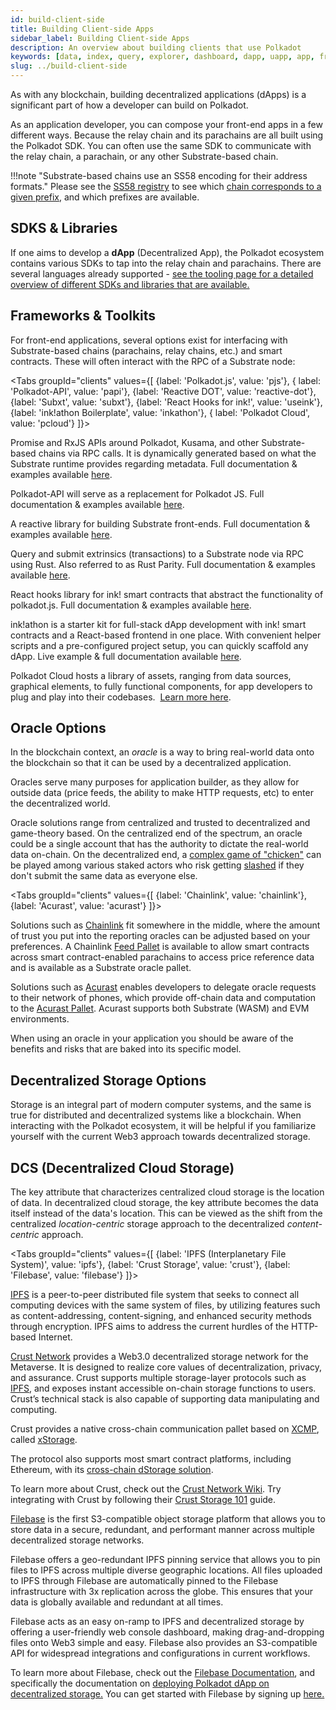 ```yaml
---
id: build-client-side
title: Building Client-side Apps
sidebar_label: Building Client-side Apps
description: An overview about building clients that use Polkadot
keywords: [data, index, query, explorer, dashboard, dapp, uapp, app, frontend, client]
slug: ../build-client-side
---
```


As with any blockchain, building decentralized applications (dApps) is a significant part of how a
developer can build on Polkadot.

As an application developer, you can compose your front-end apps in a few different ways. Because
the relay chain and its parachains are all built using the Polkadot SDK. You can often use the same
SDK to communicate with the relay chain, a parachain, or any other Substrate-based chain.

!!!note "Substrate-based chains use an SS58 encoding for their address formats."
    Please see the [SS58 registry](https://github.com/paritytech/ss58-registry/) to see which
    [chain corresponds to a given prefix](https://github.com/paritytech/ss58-registry/blob/main/ss58-registry.json),
    and which prefixes are available.

## SDKS & Libraries

If one aims to develop a **dApp** (Decentralized App), the Polkadot ecosystem contains various SDKs
to tap into the relay chain and parachains. There are several languages already supported -
[see the tooling page for a detailed overview of different SDKs and libraries that are available.](./build-tools-index.md)

## Frameworks & Toolkits

For front-end applications, several options exist for interfacing with Substrate-based chains
(parachains, relay chains, etc.) and smart contracts. These will often interact with the RPC of a
Substrate node:

<!-- prettier-ignore -->
<Tabs groupId="clients" values={[ {label: 'Polkadot.js', value: 'pjs'}, { label: 'Polkadot-API', value: 'papi'}, {label: 'Reactive DOT', value: 'reactive-dot'}, {label: 'Subxt', value: 'subxt'}, {label: 'React Hooks for ink!', value: 'useink'}, {label: 'ink!athon Boilerplate', value: 'inkathon'}, { label: 'Polkadot Cloud', value: 'pcloud'} ]}>

<TabItem value="pjs">

Promise and RxJS APIs around Polkadot, Kusama, and other Substrate-based chains via RPC calls. It is
dynamically generated based on what the Substrate runtime provides regarding metadata. Full
documentation & examples
available&nbsp;<a href="https://polkadot.js.org/docs" target="_blank">here</a>.

</TabItem>

<TabItem value="papi">

Polkadot-API will serve as a replacement for Polkadot JS. Full documentation & examples
available&nbsp;<a href="https://papi.how/" target="_blank">here</a>.

</TabItem>

<TabItem value="reactive-dot">

A reactive library for building Substrate front-ends. Full documentation & examples
available&nbsp;<a href="https://reactivedot.dev/" target="_blank">here</a>.

</TabItem>

<TabItem value="subxt">

Query and submit extrinsics (transactions) to a Substrate node via RPC using Rust. Also referred to
as Rust Parity. Full documentation & examples
available&nbsp;<a href="https://github.com/paritytech/subxt" target="_blank">here</a>.

</TabItem>

<TabItem value="useink">

React hooks library for ink! smart contracts that abstract the functionality of polkadot.js. Full
documentation & examples available&nbsp;<a href="https://use.ink" target="_blank">here</a>.

</TabItem>

<TabItem value="inkathon">

ink!athon is a starter kit for full-stack dApp development with ink! smart contracts and a
React-based frontend in one place. With convenient helper scripts and a pre-configured project
setup, you can quickly scaffold any dApp. Live example & full documentation
available&nbsp;<a href="https://inkathon.xyz" target="_blank">here</a>.

</TabItem>

<TabItem value="pcloud">

Polkadot Cloud hosts a library of assets, ranging from data sources, graphical elements, to fully
functional components, for app developers to plug and play into their codebases.
&nbsp;<a href="https://polkadot.cloud/" target="_blank">Learn more here</a>.

</TabItem>

</Tabs>

## Oracle Options

In the blockchain context, an _oracle_ is a way to bring real-world data onto the blockchain so that
it can be used by a decentralized application.

Oracles serve many purposes for application builder, as they allow for outside data (price feeds,
the ability to make HTTP requests, etc) to enter the decentralized world.

Oracle solutions range from centralized and trusted to decentralized and game-theory based. On the
centralized end of the spectrum, an oracle could be a single account that has the authority to
dictate the real-world data on-chain. On the decentralized end, a
[complex game of "chicken"](https://blog.ethereum.org/2014/03/28/schellingcoin-a-minimal-trust-universal-data-feed/)
can be played among various staked actors who risk getting [slashed](../learn/learn-offenses.md) if
they don't submit the same data as everyone else.

<!-- prettier-ignore -->
<Tabs groupId="clients" values={[ {label: 'Chainlink', value: 'chainlink'}, {label: 'Acurast', value: 'acurast'} ]}>

<TabItem value="chainlink">

Solutions such as
<a href="https://polkadot.network/chainlink-reaches-milestone-with-polkadot/" target="_blank" rel="noopener noreferrer">Chainlink</a>
fit somewhere in the middle, where the amount of trust you put into the reporting oracles can be
adjusted based on your preferences. A Chainlink
<a href="https://github.com/smartcontractkit/chainlink-polkadot/blob/master/pallet-chainlink-feed/README.md" target="_blank" rel="noopener noreferrer">Feed
Pallet</a> is available to allow smart contracts across smart contract-enabled parachains to access
price reference data and is available as a Substrate oracle pallet.

</TabItem>

<TabItem value="acurast">

Solutions such as <a href="https://acurast.com" target="_blank">Acurast</a> enables developers to
delegate oracle requests to their network of phones, which provide off-chain data and computation to
the <a href="https://docs.acurast.com/integrations/substrate" target="_blank">Acurast Pallet</a>.
Acurast supports both Substrate (WASM) and EVM environments.

</TabItem>

</Tabs>

When using an oracle in your application you should be aware of the benefits and risks that are
baked into its specific model.

## Decentralized Storage Options

Storage is an integral part of modern computer systems, and the same is true for distributed and
decentralized systems like a blockchain. When interacting with the Polkadot ecosystem, it will be
helpful if you familiarize yourself with the current Web3 approach towards decentralized storage.

## DCS (Decentralized Cloud Storage)

The key attribute that characterizes centralized cloud storage is the location of data. In
decentralized cloud storage, the key attribute becomes the data itself instead of the data's
location. This can be viewed as the shift from the centralized _location-centric_ storage approach
to the decentralized _content-centric_ approach.

<!-- prettier-ignore -->
<Tabs groupId="clients" values={[ {label: 'IPFS (Interplanetary File System)', value: 'ipfs'}, {label: 'Crust Storage', value: 'crust'}, {label: 'Filebase', value: 'filebase'} ]}>

<!-- prettier-ignore -->
<TabItem value="ipfs">

[IPFS](https://ipfs.io/) is a peer-to-peer distributed file system that seeks to connect all
computing devices with the same system of files, by utilizing features such as content-addressing,
content-signing, and enhanced security methods through encryption. IPFS aims to address the current
hurdles of the HTTP-based Internet.

</TabItem>

<!-- prettier-ignore -->
<TabItem value="crust">

[Crust Network](https://crust.network) provides a Web3.0 decentralized storage network for the
Metaverse. It is designed to realize core values of decentralization, privacy, and assurance. Crust
supports multiple storage-layer protocols such as [IPFS](#ipfs-interplanetary-file-system), and
exposes instant accessible on-chain storage functions to users. Crustʼs technical stack is also
capable of supporting data manipulating and computing.

Crust provides a native cross-chain communication pallet based on
[XCMP](https://wiki.polkadot.network/docs/learn-xcm), called
[xStorage](https://github.com/crustio/crust/tree/parachain/shadow/crust-collator/pallets/xstorage).

The protocol also supports most smart contract platforms, including Ethereum, with its
[cross-chain dStorage solution](https://wiki.crust.network/docs/en/buildCrossChainSolution).

To learn more about Crust, check out the [Crust Network Wiki](https://wiki.crust.network/en). Try
integrating with Crust by following their
[Crust Storage 101](https://wiki.crust.network/docs/en/build101) guide.

</TabItem>

<!-- prettier-ignore -->
<TabItem value="filebase">

[Filebase](https://filebase.com) is the first S3-compatible object storage platform that allows you
to store data in a secure, redundant, and performant manner across multiple decentralized storage
networks.

Filebase offers a geo-redundant IPFS pinning service that allows you to pin files to IPFS across
multiple diverse geographic locations. All files uploaded to IPFS through Filebase are automatically
pinned to the Filebase infrastructure with 3x replication across the globe. This ensures that your
data is globally available and redundant at all times.

Filebase acts as an easy on-ramp to IPFS and decentralized storage by offering a user-friendly web
console dashboard, making drag-and-dropping files onto Web3 simple and easy. Filebase also provides
an S3-compatible API for widespread integrations and configurations in current workflows.

To learn more about Filebase, check out the [Filebase Documentation](https://docs.filebase.com), and
specifically the documentation on
[deploying Polkadot dApp on decentralized storage.](https://docs.filebase.com/web3-education/web3-tutorials/polkadot/polkadot-deploy-a-polkadot-dapp-on-decentralized-storage)
You can get started with Filebase by signing up [here.](https://filebase.com/signup)

</TabItem>

</Tabs>
